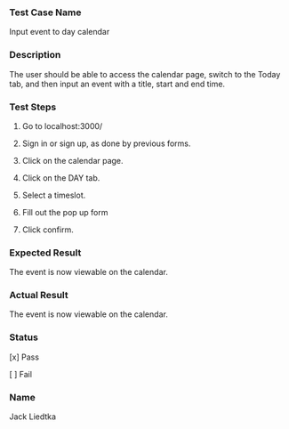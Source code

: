 ###  Test Case Name

Input event to day calendar

### Description

The user should be able to access the calendar page, switch to the Today tab, and then input an event with a title, start and end time.

### Test Steps

1. Go to localhost:3000/

2. Sign in or sign up, as done by previous forms.

3. Click on the calendar page.

4. Click on the DAY tab.
5. Select a timeslot.
6. Fill out the pop up form
7. Click confirm.

### Expected Result

The event is now viewable on the calendar.

### Actual Result

The event is now viewable on the calendar.

### Status

[x] Pass

[  ] Fail 

### Name
Jack Liedtka
